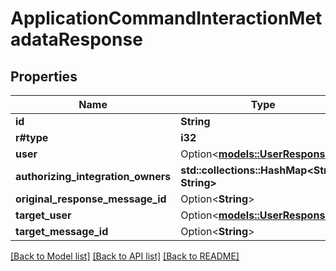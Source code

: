 # ApplicationCommandInteractionMetadataResponse

## Properties

Name | Type | Description | Notes
------------ | ------------- | ------------- | -------------
**id** | **String** |  | 
**r#type** | **i32** |  | 
**user** | Option<[**models::UserResponse**](UserResponse.md)> |  | [optional]
**authorizing_integration_owners** | **std::collections::HashMap<String, String>** |  | 
**original_response_message_id** | Option<**String**> |  | [optional]
**target_user** | Option<[**models::UserResponse**](UserResponse.md)> |  | [optional]
**target_message_id** | Option<**String**> |  | [optional]

[[Back to Model list]](../README.md#documentation-for-models) [[Back to API list]](../README.md#documentation-for-api-endpoints) [[Back to README]](../README.md)



